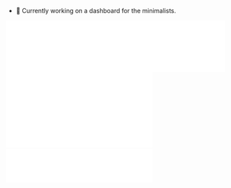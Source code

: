 - 🌱 Currently working on a dashboard for the minimalists.

<div style="display: flex;">
  <div align="left">
    <img width="390" src="./general.svg" />
    <img width="390" src="./achievements.svg" />
  </div>
  <div>
    <!-- <img width="390" src="https://github-readme-stats.vercel.app/api/top-langs/?username=hegde-atri&theme=tokyonight&hide_border=false&include_all_commits=true&count_private=true&layout=compact" /> -->
    <img width="390" src="./leetcode.svg" />
  </div>
</div>




<!-- ![Metrics](./github-metrics.svg) -->

<!-- ![profile-views](https://gpvc.arturio.dev/hegde-atri) -->
